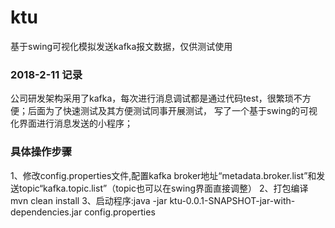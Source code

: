 # ktu
基于swing可视化模拟发送kafka报文数据，仅供测试使用

### 2018-2-11 记录
公司研发架构采用了kafka，每次进行消息调试都是通过代码test，很繁琐不方便；后面为了快速测试及其方便测试同事开展测试，
写了一个基于swing的可视化界面进行消息发送的小程序；
		
### 具体操作步骤
1、修改config.properties文件,配置kafka broker地址“metadata.broker.list”和发送topic“kafka.topic.list”（topic也可以在swing界面直接调整）
2、打包编译mvn clean install
3、启动程序:java -jar ktu-0.0.1-SNAPSHOT-jar-with-dependencies.jar config.properties
